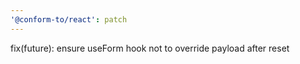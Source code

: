 ```yaml
---
'@conform-to/react': patch
---
```


fix(future): ensure useForm hook not to override payload after reset
